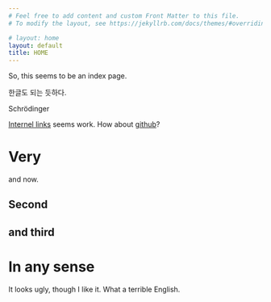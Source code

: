 ```yaml
---
# Feel free to add content and custom Front Matter to this file.
# To modify the layout, see https://jekyllrb.com/docs/themes/#overriding-theme-defaults

# layout: home
layout: default
title: HOME
---
```


So, this seems to be an index page.

한글도 되는 듯하다.

Schrödinger 

[Internel links](#very) seems work.
How about [github][github]?


# Very
and now.

## Second

## and third


# In any sense
It looks ugly, though I like it. What a terrible English.




[github]: https://github.com


